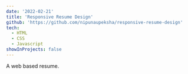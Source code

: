```yaml
---
date: '2022-02-21'
title: 'Responsive Resume Design'
github: 'https://github.com/nipunaupeksha/responsive-resume-design'
tech:
  - HTML
  - CSS
  - Javascript
showInProjects: false
---
```


A web based resume.
